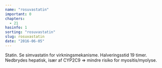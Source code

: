 ```yaml
---
name: "rosuvastatin"
important: 0
chapters:
  - 21
hasinfo: 1
sorting: "rosuvastatin"
slug: rosuvastatin
date: "2016-06-05"
---
```


Statin. Se simvastatin for virkningsmekanisme. Halveringsstid 19 timer.
Nedbrydes hepatisk, især af CYP2C9 => mindre risiko for myositis/myolyse.
